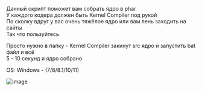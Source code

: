 Данный скрипт поможет вам собрать ядро в phar                                                                    
У каждого кодера должен быть Kernel Compiler под рукой                                            
По сколку вдруг у вас очень тяжёлое ядро или вам лень заходить на сайты                                  
Так что пользуйтесь                               

Просто нужно в папку - Kernel Compiler закинут src ядро и запустить bat файл и всё            
5 - 10 секунд и ядро собрано                      

OS: Windows - (7/8/8.1/10/11)

![image](https://user-images.githubusercontent.com/79506370/203881285-ffe91885-6f34-47cb-bf4e-a8388096ccd7.png)
